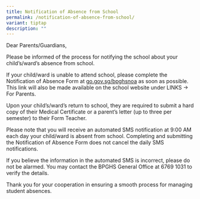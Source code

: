 ```yaml
---
title: Notification of Absence from School
permalink: /notification-of-absence-from-school/
variant: tiptap
description: ""
---
```

<p>Dear Parents/Guardians,</p>
<p>Please be informed of the process for notifying the school about your
child’s/ward’s absence from school.</p>
<p>If your child/ward is unable to attend school, please complete the Notification
of Absence Form at <a href="http://go.gov.sg/bpghsnoa" rel="noopener noreferrer nofollow" target="_blank">go.gov.sg/bpghsnoa</a> as soon as possible.
This link will also be made available on the school website under LINKS
-&gt; For Parents.</p>
<p>Upon your child’s/ward’s return to school, they are required to submit
a hard copy of their Medical Certificate or a parent’s letter (up to three
per semester) to their Form Teacher.</p>
<p>Please note that you will receive an automated SMS notification at 9:00
AM each day your child/ward is absent from school. Completing and submitting
the Notification of Absence Form does not cancel the daily SMS notifications.</p>
<p>If you believe the information in the automated SMS is incorrect, please
do not be alarmed. You may contact the BPGHS General Office at 6769 1031
to verify the details.</p>
<p>Thank you for your cooperation in ensuring a smooth process for managing
student absences.</p>